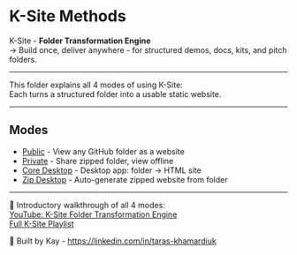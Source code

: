 # K-Site Methods

K-Site - **Folder Transformation Engine**  
→ Build once, deliver anywhere - for structured demos, docs, kits, and pitch folders.

---

This folder explains all 4 modes of using K-Site:  
Each turns a structured folder into a usable static website.

---

## Modes

- [Public](https://tk51.github.io/k-site-portal/methods/ks-01-public-viewer.html) - View any GitHub folder as a website  
- [Private](https://tk51.github.io/k-site-portal/methods/ks-02-private-viewer.html) - Share zipped folder, view offline  
- [Core Desktop](https://tk51.github.io/k-site-portal/methods/ks-03-core-viewer.html) - Desktop app: folder → HTML site  
- [Zip Desktop](https://tk51.github.io/k-site-portal/methods/ks-04-zip-viewer.html) - Auto-generate zipped website from folder

---

🎥 Introductory walkthrough of all 4 modes:  
[YouTube: K-Site  Folder Transformation Engine](https://youtu.be/Ff_-9Zq4IJY)  
[Full K-Site Playlist](https://www.youtube.com/playlist?list=PLfhiL_52uLtW0uBeXyhtqSPhsqXGF-X_O)

📎 Built by Kay - https://linkedin.com/in/taras-khamardiuk
